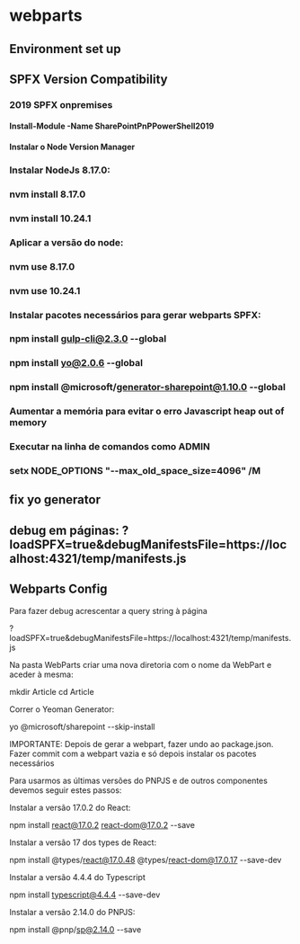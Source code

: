 # webparts

## Environment set up

## SPFX Version Compatibility
### 2019 SPFX onpremises  

#### Install-Module -Name SharePointPnPPowerShell2019 

#### Instalar o Node Version Manager 

### Instalar NodeJs 8.17.0: 
### nvm install 8.17.0 
### nvm install 10.24.1 

### Aplicar a versão do node: 
### nvm use 8.17.0 
### nvm use 10.24.1 

### Instalar pacotes necessários para gerar webparts SPFX: 
### npm install gulp-cli@2.3.0 --global 
### npm install yo@2.0.6 --global 
### npm install @microsoft/generator-sharepoint@1.10.0 --global 

### Aumentar a memória para evitar o erro Javascript heap out of memory 
### Executar na linha de comandos como ADMIN 
### setx NODE_OPTIONS "--max_old_space_size=4096" /M 

## fix yo generator

## debug em páginas:  ?loadSPFX=true&debugManifestsFile=https://localhost:4321/temp/manifests.js

## Webparts Config

Para fazer debug acrescentar a query string à página 
 
?loadSPFX=true&debugManifestsFile=https://localhost:4321/temp/manifests.js 
 

Na pasta WebParts criar uma nova diretoria com o nome da WebPart e aceder à mesma: 
 
mkdir Article 
cd Article 
 

Correr o Yeoman Generator: 
 
yo @microsoft/sharepoint --skip-install 
 
IMPORTANTE: Depois de gerar a webpart, fazer undo ao package.json.  
Fazer commit com a webpart vazia e só depois instalar os pacotes necessários 
 

Para usarmos as últimas versões do PNPJS e de outros componentes devemos seguir estes passos: 

Instalar a versão 17.0.2 do React: 
 
npm install react@17.0.2 react-dom@17.0.2 --save 
 

Instalar a versão 17 dos types de React: 
 
npm install @types/react@17.0.48 @types/react-dom@17.0.17 --save-dev 
 

Instalar a versão 4.4.4 do Typescript 
 
npm install typescript@4.4.4 --save-dev 
 

Instalar a versão 2.14.0 do PNPJS: 
 
npm install @pnp/sp@2.14.0 --save
